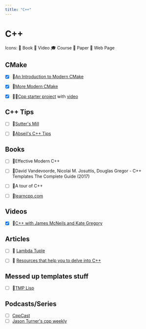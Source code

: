 ```yaml
---
title: "C++"
---
```


# C++

Icons: 📘 Book 🎥 Video 🎓 Course 📄 Paper 🔗 Web Page

## CMake

-   [x] 📘[An Introduction to Modern CMake](https://cliutils.gitlab.io/modern-cmake/)

-   [x] 📘[More Modern CMake](https://hsf-training.github.io/hsf-training-cmake-webpage/)

-   [x] 🎥🔗[Cpp starter project](https://github.com/cpp-best-practices/cpp_starter_project)
        with [video](https://www.youtube.com/watch?v=YbgH7yat-Jo)

## C++ Tips

-   [ ] 🔗[Sutter's Mill](https://herbsutter.com/gotw/)

-   [ ] 🔗[Abseil's C++ Tips](https://abseil.io/tips/)

## Books

-   [ ] 📘Effective Modern C++
-   [ ] 📘David Vandevoorde, Nicolai M. Josuttis, Douglas Gregor - C++ Templates
        The Complete Guide (2017)
-   [ ] 📘A tour of C++

-   [ ] 📘[learncpp.com](https://www.learncpp.com/)

## Videos

-   [x] 🎥[C++ with James McNeils and Kate Gregory](https://youtube.com/playlist?list=PLB_QFf1fzn9O_22Q-P4xNajxIlbY3aCQk)

## Articles

-   [ ] 🔗
        [Lambda Tuple](https://groundswellaudio.github.io/posts/cpp_lambda_tuple/)

-   [ ] 🔗
        [Resources that help you to delve into C++](https://lesleylai.info/en/delve_into_cpp/)

## Messed up templates stuff

-   [ ] 🔗[TMP Lisp](https://github.com/tdp2110/TmpLisp)

## Podcasts/Series

-   [ ] [CppCast](https://cppcast.com/)
-   [ ] [Jason Turner's cpp weekly](https://youtube.com/playlist?list=PLs3KjaCtOwSZ2tbuV1hx8Xz-rFZTan2J1)

